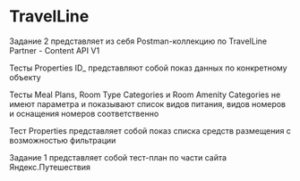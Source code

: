 # TravelLine

Задание 2 представляет из себя Postman-коллекцию по TravelLine Partner - Content API V1

Тесты Properties ID_ представляют собой показ данных по конкретному объекту

Тесты Meal Plans, Room Type Categories и Room Amenity Categories не имеют параметра и показывают список видов питания, видов номеров и оснащения номеров соответственно

Тест Properties представляет собой показ списка средств размещения с возможностью фильтрации

Задание 1 представляет собой тест-план по части сайта Яндекс.Путешествия
